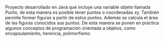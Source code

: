 Proyecto desarrollado en Java que incluye una variable objeto llamada Punto, de esta manera es posible tener puntos o coordenadas xy. También permite formar figuras a partir de estos puntos. Además se calcula el área de las figuras conocidos sus puntos. De esta manera se ponen en práctica algunos conceptos de programación orientada a objetos, como encapsulamiento, herencia, polimorfismo
